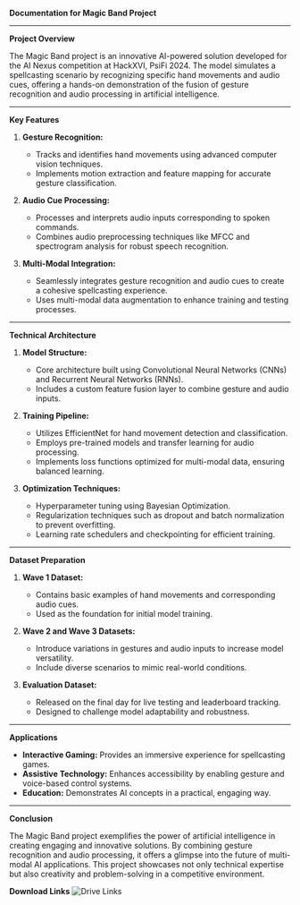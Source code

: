 **Documentation for Magic Band Project**

---

**Project Overview**

The Magic Band project is an innovative AI-powered solution developed for the AI Nexus competition at HackXVI, PsiFi 2024. The model simulates a spellcasting scenario by recognizing specific hand movements and audio cues, offering a hands-on demonstration of the fusion of gesture recognition and audio processing in artificial intelligence.

---

**Key Features**

1. **Gesture Recognition:**
   - Tracks and identifies hand movements using advanced computer vision techniques.
   - Implements motion extraction and feature mapping for accurate gesture classification.

2. **Audio Cue Processing:**
   - Processes and interprets audio inputs corresponding to spoken commands.
   - Combines audio preprocessing techniques like MFCC and spectrogram analysis for robust speech recognition.

3. **Multi-Modal Integration:**
   - Seamlessly integrates gesture recognition and audio cues to create a cohesive spellcasting experience.
   - Uses multi-modal data augmentation to enhance training and testing processes.

---

**Technical Architecture**

1. **Model Structure:**
   - Core architecture built using Convolutional Neural Networks (CNNs) and Recurrent Neural Networks (RNNs).
   - Includes a custom feature fusion layer to combine gesture and audio inputs.

2. **Training Pipeline:**
   - Utilizes EfficientNet for hand movement detection and classification.
   - Employs pre-trained models and transfer learning for audio processing.
   - Implements loss functions optimized for multi-modal data, ensuring balanced learning.

3. **Optimization Techniques:**
   - Hyperparameter tuning using Bayesian Optimization.
   - Regularization techniques such as dropout and batch normalization to prevent overfitting.
   - Learning rate schedulers and checkpointing for efficient training.

---

**Dataset Preparation**

1. **Wave 1 Dataset:**
   - Contains basic examples of hand movements and corresponding audio cues.
   - Used as the foundation for initial model training.

2. **Wave 2 and Wave 3 Datasets:**
   - Introduce variations in gestures and audio inputs to increase model versatility.
   - Include diverse scenarios to mimic real-world conditions.

3. **Evaluation Dataset:**
   - Released on the final day for live testing and leaderboard tracking.
   - Designed to challenge model adaptability and robustness.

---

**Applications**

- **Interactive Gaming:** Provides an immersive experience for spellcasting games.
- **Assistive Technology:** Enhances accessibility by enabling gesture and voice-based control systems.
- **Education:** Demonstrates AI concepts in a practical, engaging way.

---

**Conclusion**

The Magic Band project exemplifies the power of artificial intelligence in creating engaging and innovative solutions. By combining gesture recognition and audio processing, it offers a glimpse into the future of multi-modal AI applications. This project showcases not only technical expertise but also creativity and problem-solving in a competitive environment.

**Download Links**
![Drive Links](https://drive.google.com/drive/folders/12m5t94aTIZYNLO1qzbeNVljvcwUOLRq6?usp=sharing)

